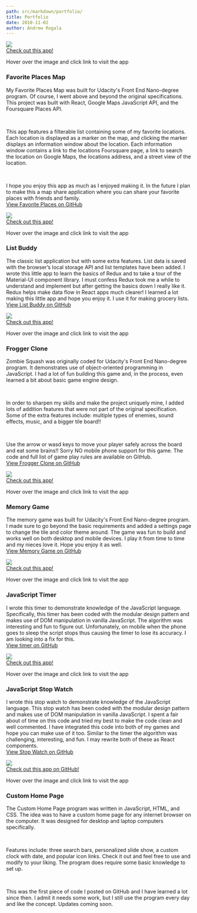 ```yaml
---
path: src/markdown/portfolio/
title: Portfolio
date: 2018-11-02
author: Andrew Rogala
---
```

<section class="featuredwork">
	<div class="featuredwork__8">
		<div class="featuredwork__imgbox" data-aos="fade-left" data-aos-easing="ease-in-out-back" tabindex="0">
			<!-- gatsby adds alt text and class names to img -->
			<img src="../../img/uploads/favplaces.jpg" />
			<div class="featuredwork__imgbox-overlay">
				<div class="featuredwork__imgbox-overlay--text">
					<a class="featuredwork__imgbox-overlay--link" href="https://arogala.github.io/FavoritePlacesMap/">Check out this app!</a>
				</div>
			</div>
		</div>
		<p class="featuredwork__tip">Hover over the image and click link to visit the app</p>
		<h3 class="heading-tertiary">Favorite Places Map</h3>
		<p class="featuredwork__description-p">My Favorite Places Map was built for Udacity's Front End Nano-degree program.
        Of course, I went above and beyond the original specifications. This project was built with React, Google Maps JavaScript API,
        and the Foursquare Places API.</p><br/>
		<p class="featuredwork__description-p">This app features a filterable list containing some of my favorite locations.
        Each location is displayed as a marker on the map, and clicking the marker displays an information window about the location.
        Each information window contains a link to the locations Foursquare page, a link to search the location on Google Maps,
        the locations address, and a street view of the location.</p><br/>
		<p class="featuredwork__description-p">I hope you enjoy this app as much as I enjoyed making it.
        In the future I plan to make this a map share application where you can share your favorite places with friends and family.<br/>
        <a href="https://github.com/ARogala/FavoritePlacesMap">View Favorite Places on GitHub</a></p>
	</div>
	<div class="featuredwork__9">
		<div class="featuredwork__imgbox" data-aos="fade-left" data-aos-easing="ease-in-out-back" tabindex="0">
			<img src="../../img/uploads/listBuddy.jpg" />
			<div class="featuredwork__imgbox-overlay">
				<div class="featuredwork__imgbox-overlay--text">
					<a class="featuredwork__imgbox-overlay--link" href="https://listbuddy.surge.sh/">Check out this app!</a>
				</div>
			</div>
		</div>
		<p class="featuredwork__tip">Hover over the image and click link to visit the app</p>
		<h3 class="heading-tertiary">List Buddy</h3>
		<p class="featuredwork__description-p">The classic list application but with some extra features. List data is saved with the browser’s local storage API and list templates have been added. I wrote this little app to learn the basics of Redux and to take a tour of the Material-UI component library. I must confess Redux took me a while to understand and implement but after getting the basics down I really like it. Redux helps make data flow in React apps much clearer! I learned a lot making this little app and hope you enjoy it. I use it for making grocery lists.<br/>
	    <a href="https://github.com/ARogala/list-buddy-redux">View List Buddy on GitHub</a></p>
	</div>
	<div class="featuredwork__10">
		<div class="featuredwork__imgbox" data-aos="fade-left" data-aos-easing="ease-in-out-back" tabindex="0">
			<img src="../../img/uploads/frogger.jpg" />
			<div class="featuredwork__imgbox-overlay">
				<div class="featuredwork__imgbox-overlay--text">
					<a class="featuredwork__imgbox-overlay--link" href="https://andrewrogalafrogger.surge.sh">Check out this app!</a>
				</div>
			</div>
		</div>
		<p class="featuredwork__tip">Hover over the image and click link to visit the app</p>
		<h3 class="heading-tertiary">Frogger Clone</h3>
		<p class="featuredwork__description-p">Zombie Squash was originally coded for Udacity's Front End Nano-degree program. It demonstrates use of object-oriented programming in JavaScript. I had a lot of fun building this game and, in the process, even learned a bit about basic game engine design.</p><br/>
		<p class="featuredwork__description-p">In order to sharpen my skills and make the project uniquely mine, I added lots of addition features that were not part of the original specification. Some of the extra features include: multiple types of enemies, sound effects, music, and a bigger tile board!!</p><br/>
		<p class="featuredwork__description-p">Use the arrow or wasd keys to move your player safely across the board and eat some brains!! Sorry NO mobile phone support for this game. The code and full list of game play rules are available on GitHub.<br/>
	    <a href="https://github.com/ARogala/Frogger">View Frogger Clone on GitHub</a></p>
	</div>
	<div class="featuredwork__11">
		<div class="featuredwork__imgbox" data-aos="fade-left" data-aos-easing="ease-in-out-back" tabindex="0">
			<img src="../../img/uploads/memorygame.jpg" />
			<div class="featuredwork__imgbox-overlay">
				<div class="featuredwork__imgbox-overlay--text">
					<a class="featuredwork__imgbox-overlay--link" href="https://andrewrogalamemorygame.surge.sh">Check out this app!</a>
				</div>
			</div>
		</div>
		<p class="featuredwork__tip">Hover over the image and click link to visit the app</p>
		<h3 class="heading-tertiary">Memory Game</h3>
		<p class="featuredwork__description-p">The memory game was built for Udacity's Front End Nano-degree program. I made sure to go beyond the basic requirements and added a settings page to change the tile and color theme around. The game was fun to build and works well on both desktop and mobile devices. I play it from time to time and my nieces love it. Hope you enjoy it as well.<br/>
	    <a href="https://github.com/ARogala/fend-project-memory-game">View Memory Game on GitHub</a></p>
	</div>
	<div class="featuredwork__12">
		<div class="featuredwork__imgbox" data-aos="fade-left" data-aos-easing="ease-in-out-back" tabindex="0">
			<img src="../../img/uploads/timer.jpg" />
			<div class="featuredwork__imgbox-overlay">
				<div class="featuredwork__imgbox-overlay--text">
					<a class="featuredwork__imgbox-overlay--link" href="https://arogalatimer.surge.sh">Check out this app!</a>
				</div>
			</div>
		</div>
		<p class="featuredwork__tip">Hover over the image and click link to visit the app</p>
		<h3 class="heading-tertiary">JavaScript Timer</h3>
		<p class="featuredwork__description-p">I wrote this timer to demonstrate knowledge of the JavaScript language. Specifically, this timer has been coded with the modular design pattern and makes use of DOM manipulation in vanilla JavaScript. The algorithm was interesting and fun to figure out. Unfortunately, on mobile when the phone goes to sleep the script stops thus causing the timer to lose its accuracy. I am looking into a fix for this.<br/>
	    <a href="https://github.com/ARogala/Timer">View timer on GitHub</a></p>
	</div>
	<div class="featuredwork__13">
		<div class="featuredwork__imgbox" data-aos="fade-left" data-aos-easing="ease-in-out-back" tabindex="0">
			<img src="../../img/uploads/stopwatch.jpg" />
			<div class="featuredwork__imgbox-overlay">
				<div class="featuredwork__imgbox-overlay--text">
					<a class="featuredwork__imgbox-overlay--link" href="https://codepen.io/Drew7865/pen/jvGVdg">Check out this app!</a>
				</div>
			</div>
		</div>
		<p class="featuredwork__tip">Hover over the image and click link to visit the app</p>
		<h3 class="heading-tertiary">JavaScript Stop Watch</h3>
		<p class="featuredwork__description-p">I wrote this stop watch to demonstrate knowledge of the JavaScript language. This stop watch has been coded with the modular design pattern and makes use of DOM manipulation in vanilla JavaScript. I spent a fair about of time on this code and tried my best to make the code clean and well commented. I have integrated this code into both of my games and hope you can make use of it too. Similar to the timer the algorithm was challenging, interesting, and fun. I may rewrite both of these as React components.<br/>
	    <a href="https://github.com/ARogala/StopWatch">View Stop Watch on GitHub</a></p>
	</div>
	<div class="featuredwork__14">
		<div class="featuredwork__imgbox" data-aos="fade-left" data-aos-easing="ease-in-out-back" tabindex="0">
			<img src="../../img/uploads/customhomepage.jpg" />
			<div class="featuredwork__imgbox-overlay">
				<div class="featuredwork__imgbox-overlay--text">
					<a class="featuredwork__imgbox-overlay--link" href="https://github.com/ARogala/PersonalHomePage">Check out this app on GitHub!</a>
				</div>
			</div>
		</div>
		<p class="featuredwork__tip">Hover over the image and click link to visit the app</p>
		<h3 class="heading-tertiary">Custom Home Page</h3>
		<p class="featuredwork__description-p">The Custom Home Page program was written in JavaScript, HTML, and CSS. The idea was to have a custom home page for any internet browser on the computer. It was designed for desktop and laptop computers specifically.</p><br/>
		<p class="featuredwork__description-p">Features include: three search bars, personalized slide show, a custom clock with date, and popular icon links. Check it out and feel free to use and modify to your liking. The program does require some basic knowledge to set up.</p><br/>
		<p class="featuredwork__description-p">This was the first piece of code I posted on GitHub and I have learned a lot since then. I admit it needs some work, but I still use the program every day and like the concept. Updates coming soon.</p><br/>
	</div>
</section>